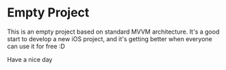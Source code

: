 # Empty Project
This is an empty project based on standard MVVM architecture. It's a good start to develop a new iOS project, and it's getting better when everyone can use it for free :D

Have a nice day
